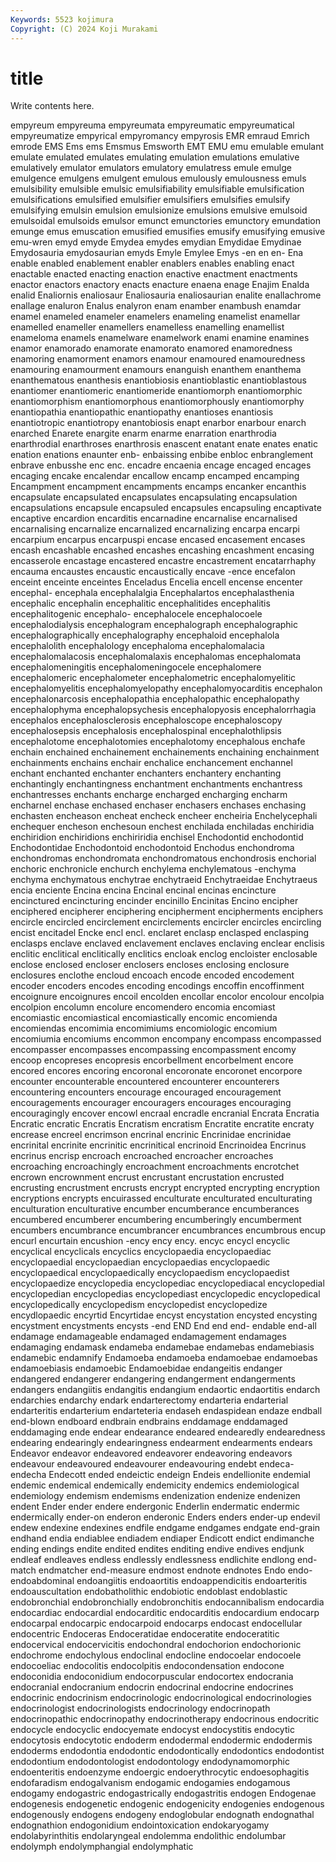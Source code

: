 ```yaml
---
Keywords: 5523 kojimura
Copyright: (C) 2024 Koji Murakami
---
```


# title

Write contents here.



empyreum empyreuma empyreumata empyreumatic empyreumatical empyreumatize empyrical
empyromancy empyrosis EMR emraud Emrich emrode EMS Ems ems Emsmus
Emsworth EMT EMU emu emulable emulant emulate emulated emulates emulating
emulation emulations emulative emulatively emulator emulators emulatory emulatress emule emulge
emulgence emulgens emulgent emulous emulously emulousness emuls emulsibility emulsible emulsic
emulsifiability emulsifiable emulsification emulsifications emulsified emulsifier emulsifiers emulsifies emulsify emulsifying
emulsin emulsion emulsionize emulsions emulsive emulsoid emulsoidal emulsoids emulsor emunct
emunctories emunctory emundation emunge emus emuscation emusified emusifies emusify emusifying
emusive emu-wren emyd emyde Emydea emydes emydian Emydidae Emydinae Emydosauria
emydosaurian emyds Emyle Emylee Emys -en en en- Ena enable
enabled enablement enabler enablers enables enabling enact enactable enacted enacting
enaction enactive enactment enactments enactor enactors enactory enacts enacture enaena
enage Enajim Enalda enalid Enaliornis enaliosaur Enaliosauria enaliosaurian enalite enallachrome
enallage enaluron Enalus enalyron enam enamber enambush enamdar enamel enameled
enameler enamelers enameling enamelist enamellar enamelled enameller enamellers enamelless enamelling
enamellist enameloma enamels enamelware enamelwork enami enamine enamines enamor enamorado
enamorate enamorato enamored enamoredness enamoring enamorment enamors enamour enamoured enamouredness
enamouring enamourment enamours enanguish enanthem enanthema enanthematous enanthesis enantiobiosis enantioblastic
enantioblastous enantiomer enantiomeric enantiomeride enantiomorph enantiomorphic enantiomorphism enantiomorphous enantiomorphously enantiomorphy
enantiopathia enantiopathic enantiopathy enantioses enantiosis enantiotropic enantiotropy enantobiosis enapt enarbor
enarbour enarch enarched Enarete enargite enarm enarme enarration enarthrodia enarthrodial
enarthroses enarthrosis enascent enatant enate enates enatic enation enations enaunter
enb- enbaissing enbibe enbloc enbranglement enbrave enbusshe enc enc. encadre
encaenia encage encaged encages encaging encake encalendar encallow encamp encamped
encamping Encampment encampment encampments encamps encanker encanthis encapsulate encapsulated encapsulates
encapsulating encapsulation encapsulations encapsule encapsuled encapsules encapsuling encaptivate encaptive encardion
encarditis encarnadine encarnalise encarnalised encarnalising encarnalize encarnalized encarnalizing encarpa encarpi
encarpium encarpus encarpuspi encase encased encasement encases encash encashable encashed
encashes encashing encashment encasing encasserole encastage encastered encastre encastrement encatarrhaphy
encauma encaustes encaustic encaustically encave -ence encefalon enceint enceinte enceintes
Enceladus Encelia encell encense encenter encephal- encephala encephalalgia Encephalartos encephalasthenia
encephalic encephalin encephalitic encephalitides encephalitis encephalitogenic encephalo- encephalocele encephalocoele encephalodialysis
encephalogram encephalograph encephalographic encephalographically encephalography encephaloid encephalola encephalolith encephalology encephaloma
encephalomalacia encephalomalacosis encephalomalaxis encephalomas encephalomata encephalomeningitis encephalomeningocele encephalomere encephalomeric encephalometer
encephalometric encephalomyelitic encephalomyelitis encephalomyelopathy encephalomyocarditis encephalon encephalonarcosis encephalopathia encephalopathic encephalopathy
encephalophyma encephalopsychesis encephalopyosis encephalorrhagia encephalos encephalosclerosis encephaloscope encephaloscopy encephalosepsis encephalosis
encephalospinal encephalothlipsis encephalotome encephalotomies encephalotomy encephalous enchafe enchain enchained enchainement
enchainements enchaining enchainment enchainments enchains enchair enchalice enchancement enchannel enchant
enchanted enchanter enchanters enchantery enchanting enchantingly enchantingness enchantment enchantments enchantress
enchantresses enchants encharge encharged encharging encharm encharnel enchase enchased enchaser
enchasers enchases enchasing enchasten encheason encheat encheck encheer encheiria Enchelycephali
enchequer encheson enchesoun enchest enchilada enchiladas enchiridia enchiridion enchiridions enchiriridia
enchisel Enchodontid enchodontid Enchodontidae Enchodontoid enchodontoid Enchodus enchondroma enchondromas enchondromata
enchondromatous enchondrosis enchorial enchoric enchronicle enchurch enchylema enchylematous -enchyma enchyma
enchymatous enchytrae enchytraeid Enchytraeidae Enchytraeus encia enciente Encina encina Encinal
encinal encinas encincture encinctured encincturing encinder encinillo Encinitas Encino encipher
enciphered encipherer enciphering encipherment encipherments enciphers encircle encircled encirclement encirclements
encircler encircles encircling encist encitadel Encke encl encl. enclaret enclasp
enclasped enclasping enclasps enclave enclaved enclavement enclaves enclaving enclear enclisis
enclitic enclitical enclitically enclitics encloak enclog encloister enclosable enclose enclosed
encloser enclosers encloses enclosing enclosure enclosures enclothe encloud encoach encode
encoded encodement encoder encoders encodes encoding encodings encoffin encoffinment encoignure
encoignures encoil encolden encollar encolor encolour encolpia encolpion encolumn encolure
encomendero encomia encomiast encomiastic encomiastical encomiastically encomic encomienda encomiendas encomimia
encomimiums encomiologic encomium encomiumia encomiums encommon encompany encompass encompassed encompasser
encompasses encompassing encompassment encomy encoop encopreses encopresis encorbellment encorbelment encore
encored encores encoring encoronal encoronate encoronet encorpore encounter encounterable encountered
encounterer encounterers encountering encounters encourage encouraged encouragement encouragements encourager encouragers
encourages encouraging encouragingly encover encowl encraal encradle encranial Encrata Encratia
Encratic encratic Encratis Encratism encratism Encratite encratite encraty encrease encreel
encrimson encrinal encrinic Encrinidae encrinidae encrinital encrinite encrinitic encrinitical encrinoid
Encrinoidea Encrinus encrinus encrisp encroach encroached encroacher encroaches encroaching encroachingly
encroachment encroachments encrotchet encrown encrownment encrust encrustant encrustation encrusted encrusting
encrustment encrusts encrypt encrypted encrypting encryption encryptions encrypts encuirassed enculturate
enculturated enculturating enculturation enculturative encumber encumberance encumberances encumbered encumberer encumbering
encumberingly encumberment encumbers encumbrance encumbrancer encumbrances encumbrous encup encurl encurtain
encushion -ency ency ency. encyc encycl encyclic encyclical encyclicals encyclics
encyclopaedia encyclopaediac encyclopaedial encyclopaedian encyclopaedias encyclopaedic encyclopaedical encyclopaedically encyclopaedism encyclopaedist
encyclopaedize encyclopedia encyclopediac encyclopediacal encyclopedial encyclopedian encyclopedias encyclopediast encyclopedic encyclopedical
encyclopedically encyclopedism encyclopedist encyclopedize encydlopaedic encyrtid Encyrtidae encyst encystation encysted
encysting encystment encystments encysts -end END End end end- endable
end-all endamage endamageable endamaged endamagement endamages endamaging endamask endameba endamebae
endamebas endamebiasis endamebic endamnify Endamoeba endamoeba endamoebae endamoebas endamoebiasis endamoebic
Endamoebidae endangeitis endanger endangered endangerer endangering endangerment endangerments endangers endangiitis
endangitis endangium endaortic endaortitis endarch endarchies endarchy endark endarterectomy endarteria
endarterial endarteritis endarterium endarteteria endaseh endaspidean endaze endball end-blown endboard
endbrain endbrains enddamage enddamaged enddamaging ende endear endearance endeared endearedly
endearedness endearing endearingly endearingness endearment endearments endears Endeavor endeavor endeavored
endeavorer endeavoring endeavors endeavour endeavoured endeavourer endeavouring endebt endeca- endecha
Endecott ended endeictic endeign Endeis endellionite endemial endemic endemical endemically
endemicity endemics endemiological endemiology endemism endemisms endenization endenize endenizen endent
Ender ender endere endergonic Enderlin endermatic endermic endermically ender-on enderon
enderonic Enders enders ender-up endevil endew endexine endexines endfile endgame
endgames endgate end-grain endhand endia endiablee endiadem endiaper Endicott endict
endimanche ending endings endite endited endites enditing endive endives endjunk
endleaf endleaves endless endlessly endlessness endlichite endlong end-match endmatcher end-measure
endmost endnote endnotes Endo endo- endoabdominal endoangiitis endoaortitis endoappendicitis endoarteritis
endoauscultation endobatholithic endobiotic endoblast endoblastic endobronchial endobronchially endobronchitis endocannibalism endocardia
endocardiac endocardial endocarditic endocarditis endocardium endocarp endocarpal endocarpic endocarpoid endocarps
endocast endocellular endocentric Endoceras Endoceratidae endoceratite endoceratitic endocervical endocervicitis endochondral
endochorion endochorionic endochrome endochylous endoclinal endocline endocoelar endocoele endocoeliac endocolitis
endocolpitis endocondensation endocone endoconidia endoconidium endocorpuscular endocortex endocrania endocranial endocranium
endocrin endocrinal endocrine endocrines endocrinic endocrinism endocrinologic endocrinological endocrinologies endocrinologist
endocrinologists endocrinology endocrinopath endocrinopathic endocrinopathy endocrinotherapy endocrinous endocritic endocycle endocyclic
endocyemate endocyst endocystitis endocytic endocytosis endocytotic endoderm endodermal endodermic endodermis
endoderms endodontia endodontic endodontically endodontics endodontist endodontium endodontologist endodontology endodynamomorphic
endoenteritis endoenzyme endoergic endoerythrocytic endoesophagitis endofaradism endogalvanism endogamic endogamies endogamous
endogamy endogastric endogastrically endogastritis endogen Endogenae endogenesis endogenetic endogenic endogenicity
endogenies endogenous endogenously endogens endogeny endoglobular endognath endognathal endognathion endogonidium
endointoxication endokaryogamy endolabyrinthitis endolaryngeal endolemma endolithic endolumbar endolymph endolymphangial endolymphatic
